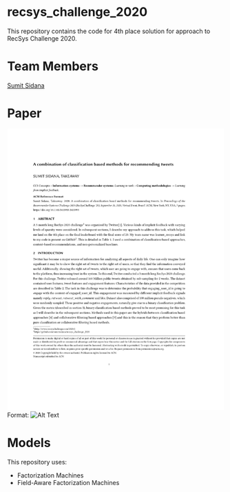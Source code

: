 # recsys_challenge_2020

This repository contains the code for 4th place solution for  approach to RecSys Challenge 2020.

# Team Members
[Sumit Sidana](https://github.com/sumitsidana)
# Paper
![GitHub Logo](/paper/recsys_challenge_2020.png)
Format: ![Alt Text](url)
# Models

This repository uses:

- Factorization Machines
- Field-Aware Factorization Machines

